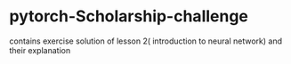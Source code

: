 # pytorch-Scholarship-challenge
contains exercise solution of lesson 2( introduction to neural network) and their explanation
 
